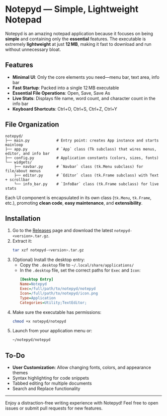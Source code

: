 # Notepyd — Simple, Lightweight Notepad

Notepyd is an amazing notepad application because it focuses on being **simple** and containing only the **essential** features. The executable is extremely **lightweight** at just **12 MB**, making it fast to download and run without unnecessary bloat.

## Features

- **Minimal UI**: Only the core elements you need—menu bar, text area, info bar
- **Fast Startup**: Packed into a single 12 MB executable
- **Essential File Operations**: Open, Save, Save As
- **Live Stats**: Displays file name, word count, and character count in the info bar
- **Keyboard Shortcuts**: Ctrl+O, Ctrl+S, Ctrl+Z, Ctrl+Y

## File Organization

```
notepyd/
├── main.py            # Entry point: creates App instance and starts mainloop
├── app.py             # `App` class (Tk subclass) that wires menus, editor, and info bar
├── config.py          # Application constants (colors, sizes, fonts)
└── widgets/
    ├── navbar.py      # `Navbar` class (tk.Menu subclass) for file/about menus
    ├── editor.py      # `Editor` class (tk.Frame subclass) with Text + scrollbar
    └── info_bar.py    # `InfoBar` class (tk.Frame subclass) for live stats
```

Each UI component is encapsulated in its own class (`tk.Menu`, `tk.Frame`, etc.), promoting **clean code**, **easy maintenance**, and **extensibility**.

## Installation

1. Go to the [Releases](https://github.com/jean0t/notepyd/releases) page and download the latest `notepyd-<version>.tar.gz`.
2. Extract it:
   ```bash
   tar xzf notepyd-<version>.tar.gz
   ```
3. (Optional) Install the desktop entry:
   - Copy the `.desktop` file to `~/.local/share/applications/`
   - In the `.desktop` file, set the correct paths for `Exec` and `Icon`:
     ```ini
     [Desktop Entry]
     Name=Notepyd
     Exec=/full/path/to/notepyd/notepyd
     Icon=/full/path/to/notepyd/icon.png
     Type=Application
     Categories=Utility;TextEditor;
     ```
4. Make sure the executable has permissions:
   ```bash
   chmod +x notepyd/notepyd
   ```
5. Launch from your application menu or:
   ```bash
   ~/notepyd/notepyd
   ```

## To-Do

- **User Customization**: Allow changing fonts, colors, and appearance themes
- Syntax highlighting for code snippets
- Tabbed editing for multiple documents
- Search and Replace functionality

---

Enjoy a distraction-free writing experience with Notepyd! Feel free to open issues or submit pull requests for new features.


